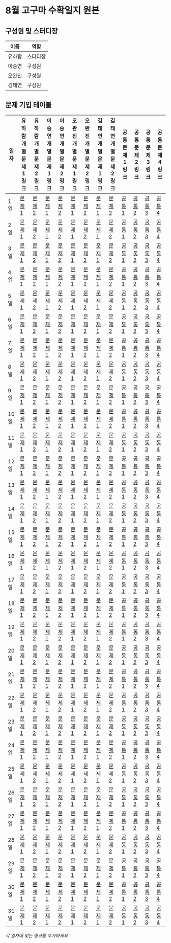 # 8월 고구마 수확일지 원본

## 구성원 및 스터디장

| 이름   | 역할    |
| ------ | ------- |
| 유하람 | 스터디장 |
| 이승연 | 구성원  |
| 오완진 | 구성원  |
| 김태연 | 구성원  |

## 문제 기입 테이블

| 일차      | 유하람 개별문제1 링크 | 유하람 개별문제2 링크 | 이승연 개별문제1 링크 | 이승연 개별문제2 링크 | 오완진 개별문제1 링크 | 오완진 개별문제2 링크 | 김태연 개별문제1 링크 | 김태연 개별문제2 링크 | 공통문제1 링크 | 공통문제2 링크 | 공통문제3 링크 | 공통문제4 링크 |
| ------------- | --------------------- | --------------------- | --------------------- | --------------------- | --------------------- | --------------------- | --------------------- | --------------------- | --------------- | --------------- | --------------- | --------------- |
| 1일     | [문제1](링크)         | [문제2](링크)         | [문제1](링크)         | [문제2](링크)         | [문제1](링크)         | [문제2](링크)         | [문제1](링크)         | [문제2](링크)         | [공통1](링크)   | [공통2](링크)   | [공통3](링크)   | [공통4](링크)   |
| 2일     | [문제1](링크)         | [문제2](링크)         | [문제1](링크)         | [문제2](링크)         | [문제1](링크)         | [문제2](링크)         | [문제1](링크)         | [문제2](링크)         | [공통1](링크)   | [공통2](링크)   | [공통3](링크)   | [공통4](링크)   |
| 3일     | [문제1](링크)         | [문제2](링크)         | [문제1](링크)         | [문제2](링크)         | [문제1](링크)         | [문제2](링크)         | [문제1](링크)         | [문제2](링크)         | [공통1](링크)   | [공통2](링크)   | [공통3](링크)   | [공통4](링크)   |
| 4일     | [문제1](링크)         | [문제2](링크)         | [문제1](링크)         | [문제2](링크)         | [문제1](링크)         | [문제2](링크)         | [문제1](링크)         | [문제2](링크)         | [공통1](링크)   | [공통2](링크)   | [공통3](링크)   | [공통4](링크)   |
| 5일     | [문제1](링크)         | [문제2](링크)         | [문제1](링크)         | [문제2](링크)         | [문제1](링크)         | [문제2](링크)         | [문제1](링크)         | [문제2](링크)         | [공통1](링크)   | [공통2](링크)   | [공통3](링크)   | [공통4](링크)   |
| 6일     | [문제1](링크)         | [문제2](링크)         | [문제1](링크)         | [문제2](링크)         | [문제1](링크)         | [문제2](링크)         | [문제1](링크)         | [문제2](링크)         | [공통1](링크)   | [공통2](링크)   | [공통3](링크)   | [공통4](링크)   |
| 7일     | [문제1](링크)         | [문제2](링크)         | [문제1](링크)         | [문제2](링크)         | [문제1](링크)         | [문제2](링크)         | [문제1](링크)         | [문제2](링크)         | [공통1](링크)   | [공통2](링크)   | [공통3](링크)   | [공통4](링크)   |
| 8일     | [문제1](링크)         | [문제2](링크)         | [문제1](링크)         | [문제2](링크)         | [문제1](링크)         | [문제2](링크)         | [문제1](링크)         | [문제2](링크)         | [공통1](링크)   | [공통2](링크)   | [공통3](링크)   | [공통4](링크)   |
| 9일     | [문제1](링크)         | [문제2](링크)         | [문제1](링크)         | [문제2](링크)         | [문제1](링크)         | [문제2](링크)         | [문제1](링크)         | [문제2](링크)         | [공통1](링크)   | [공통2](링크)   | [공통3](링크)   | [공통4](링크)   |
| 10일    | [문제1](링크)         | [문제2](링크)         | [문제1](링크)         | [문제2](링크)         | [문제1](링크)         | [문제2](링크)         | [문제1](링크)         | [문제2](링크)         | [공통1](링크)   | [공통2](링크)   | [공통3](링크)   | [공통4](링크)   |
| 11일    | [문제1](링크)         | [문제2](링크)         | [문제1](링크)         | [문제2](링크)         | [문제1](링크)         | [문제2](링크)         | [문제1](링크)         | [문제2](링크)         | [공통1](링크)   | [공통2](링크)   | [공통3](링크)   | [공통4](링크)   |
| 12일    | [문제1](링크)         | [문제2](링크)         | [문제1](링크)         | [문제2](링크)         | [문제1](링크)         | [문제2](링크)         | [문제1](링크)         | [문제2](링크)         | [공통1](링크)   | [공통2](링크)   | [공통3](링크)   | [공통4](링크)   |
| 13일    | [문제1](링크)         | [문제2](링크)         | [문제1](링크)         | [문제2](링크)         | [문제1](링크)         | [문제2](링크)         | [문제1](링크)         | [문제2](링크)         | [공통1](링크)   | [공통2](링크)   | [공통3](링크)   | [공통4](링크)   |
| 14일    | [문제1](링크)         | [문제2](링크)         | [문제1](링크)         | [문제2](링크)         | [문제1](링크)         | [문제2](링크)         | [문제1](링크)         | [문제2](링크)         | [공통1](링크)   | [공통2](링크)   | [공통3](링크)   | [공통4](링크)   |
| 15일    | [문제1](링크)         | [문제2](링크)         | [문제1](링크)         | [문제2](링크)         | [문제1](링크)         | [문제2](링크)         | [문제1](링크)         | [문제2](링크)         | [공통1](링크)   | [공통2](링크)   | [공통3](링크)   | [공통4](링크)   |
| 16일    | [문제1](링크)         | [문제2](링크)         | [문제1](링크)         | [문제2](링크)         | [문제1](링크)         | [문제2](링크)         | [문제1](링크)         | [문제2](링크)         | [공통1](링크)   | [공통2](링크)   | [공통3](링크)   | [공통4](링크)   |
| 17일    | [문제1](링크)         | [문제2](링크)         | [문제1](링크)         | [문제2](링크)         | [문제1](링크)         | [문제2](링크)         | [문제1](링크)         | [문제2](링크)         | [공통1](링크)   | [공통2](링크)   | [공통3](링크)   | [공통4](링크)   |
| 18일    | [문제1](링크)         | [문제2](링크)         | [문제1](링크)         | [문제2](링크)         | [문제1](링크)         | [문제2](링크)         | [문제1](링크)         | [문제2](링크)         | [공통1](링크)   | [공통2](링크)   | [공통3](링크)   | [공통4](링크)   |
| 19일    | [문제1](링크)         | [문제2](링크)         | [문제1](링크)         | [문제2](링크)         | [문제1](링크)         | [문제2](링크)         | [문제1](링크)         | [문제2](링크)         | [공통1](링크)   | [공통2](링크)   | [공통3](링크)   | [공통4](링크)   |
| 20일    | [문제1](링크)         | [문제2](링크)         | [문제1](링크)         | [문제2](링크)         | [문제1](링크)         | [문제2](링크)         | [문제1](링크)         | [문제2](링크)         | [공통1](링크)   | [공통2](링크)   | [공통3](링크)   | [공통4](링크)   |
| 21일    | [문제1](링크)         | [문제2](링크)         | [문제1](링크)         | [문제2](링크)         | [문제1](링크)         | [문제2](링크)         | [문제1](링크)         | [문제2](링크)         | [공통1](링크)   | [공통2](링크)   | [공통3](링크)   | [공통4](링크)   |
| 22일    | [문제1](링크)         | [문제2](링크)         | [문제1](링크)         | [문제2](링크)         | [문제1](링크)         | [문제2](링크)         | [문제1](링크)         | [문제2](링크)         | [공통1](링크)   | [공통2](링크)   | [공통3](링크)   | [공통4](링크)   |
| 23일    | [문제1](링크)         | [문제2](링크)         | [문제1](링크)         | [문제2](링크)         | [문제1](링크)         | [문제2](링크)         | [문제1](링크)         | [문제2](링크)         | [공통1](링크)   | [공통2](링크)   | [공통3](링크)   | [공통4](링크)   |
| 24일    | [문제1](링크)         | [문제2](링크)         | [문제1](링크)         | [문제2](링크)         | [문제1](링크)         | [문제2](링크)         | [문제1](링크)         | [문제2](링크)         | [공통1](링크)   | [공통2](링크)   | [공통3](링크)   | [공통4](링크)   |
| 25일    | [문제1](링크)         | [문제2](링크)         | [문제1](링크)         | [문제2](링크)         | [문제1](링크)         | [문제2](링크)         | [문제1](링크)         | [문제2](링크)         | [공통1](링크)   | [공통2](링크)   | [공통3](링크)   | [공통4](링크)   |
| 26일    | [문제1](링크)         | [문제2](링크)         | [문제1](링크)         | [문제2](링크)         | [문제1](링크)         | [문제2](링크)         | [문제1](링크)         | [문제2](링크)         | [공통1](링크)   | [공통2](링크)   | [공통3](링크)   | [공통4](링크)   |
| 27일    | [문제1](링크)         | [문제2](링크)         | [문제1](링크)         | [문제2](링크)         | [문제1](링크)         | [문제2](링크)         | [문제1](링크)         | [문제2](링크)         | [공통1](링크)   | [공통2](링크)   | [공통3](링크)   | [공통4](링크)   |
| 28일    | [문제1](링크)         | [문제2](링크)         | [문제1](링크)         | [문제2](링크)         | [문제1](링크)         | [문제2](링크)         | [문제1](링크)         | [문제2](링크)         | [공통1](링크)   | [공통2](링크)   | [공통3](링크)   | [공통4](링크)   |
| 29일    | [문제1](링크)         | [문제2](링크)         | [문제1](링크)         | [문제2](링크)         | [문제1](링크)         | [문제2](링크)         | [문제1](링크)         | [문제2](링크)         | [공통1](링크)   | [공통2](링크)   | [공통3](링크)   | [공통4](링크)   |
| 30일     | [문제1](링크)         | [문제2](링크)         | [문제1](링크)         | [문제2](링크)         | [문제1](링크)         | [문제2](링크)         | [문제1](링크)         | [문제2](링크)         | [공통1](링크)   | [공통2](링크)   | [공통3](링크)   | [공통4](링크)   |
| 31일    | [문제1](링크)         | [문제2](링크)         | [문제1](링크)         | [문제2](링크)         | [문제1](링크)         | [문제2](링크)         | [문제1](링크)         | [문제2](링크)         | [공통1](링크)   | [공통2](링크)   | [공통3](링크)   | [공통4](링크)   |

*각 일차에 맞는 링크를 추가하세요.*
